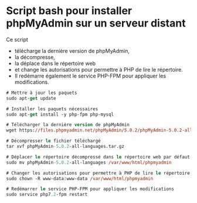 # Script bash pour installer phpMyAdmin sur un serveur distant

Ce script 
- télécharge la dernière version de phpMyAdmin, 
- la décompresse, 
- la déplace dans le répertoire web 
- et change les autorisations pour permettre à PHP de lire le répertoire. 
- Il redémarre également le service PHP-FPM pour appliquer les modifications.

```ps
# Mettre à jour les paquets
sudo apt-get update

# Installer les paquets nécessaires
sudo apt-get install -y php-fpm php-mysql

# Télécharger la dernière version de phpMyAdmin
wget https://files.phpmyadmin.net/phpMyAdmin/5.0.2/phpMyAdmin-5.0.2-all-languages.tar.gz

# Décompresser le fichier téléchargé
tar xvf phpMyAdmin-5.0.2-all-languages.tar.gz

# Déplacer le répertoire décompressé dans le répertoire web par défaut
sudo mv phpMyAdmin-5.0.2-all-languages /var/www/html/phpmyadmin

# Changer les autorisations pour permettre à PHP de lire le répertoire
sudo chown -R www-data:www-data /var/www/html/phpmyadmin

# Redémarrer le service PHP-FPM pour appliquer les modifications
sudo service php7.2-fpm restart
```